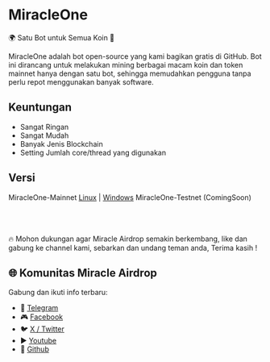 # MiracleOne
🌍 Satu Bot untuk Semua Koin 🚀  

MiracleOne adalah bot open-source yang kami bagikan gratis di GitHub. Bot ini dirancang untuk melakukan mining berbagai macam koin dan token mainnet hanya dengan satu bot, sehingga memudahkan pengguna tanpa perlu repot menggunakan banyak software. 

## Keuntungan
- Sangat Ringan
- Sangat Mudah
- Banyak Jenis Blockchain
- Setting Jumlah core/thread yang digunakan

## Versi
MiracleOne-Mainnet
[Linux](https://github.com/miracleairdrop) | [Windows](https://github.com/miracleairdrop)
MiracleOne-Testnet (ComingSoon)

<br><br><br>
🔥 Mohon dukungan agar Miracle Airdrop semakin berkembang, like dan gabung ke channel kami, sebarkan dan undang teman anda, Terima kasih !
## 🌐 Komunitas Miracle Airdrop
Gabung dan ikuti info terbaru:
- 💬 [Telegram](https://t.me/miracleairdrops)
- 🎮 [Facebook](https://facebook.com/miracleairdrop)
- 🐦 [X / Twitter](https://x.com/miracle_forum)
- ▶️ [Youtube](https://www.youtube.com/@miracle_airdrop)
- 🐙 [Github](https://github.com/miracleairdrop)
